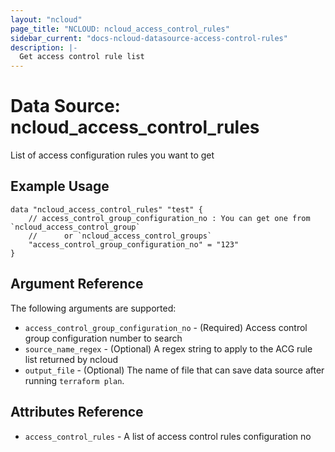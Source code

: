 ```yaml
---
layout: "ncloud"
page_title: "NCLOUD: ncloud_access_control_rules"
sidebar_current: "docs-ncloud-datasource-access-control-rules"
description: |-
  Get access control rule list
---
```


# Data Source: ncloud_access_control_rules

List of access configuration rules you want to get

## Example Usage

```hcl
data "ncloud_access_control_rules" "test" {
    // access_control_group_configuration_no : You can get one from `ncloud_access_control_group`
    //      or `ncloud_access_control_groups`
	"access_control_group_configuration_no" = "123"
}
```

## Argument Reference

The following arguments are supported:

* `access_control_group_configuration_no` - (Required) Access control group configuration number to search
* `source_name_regex` - (Optional) A regex string to apply to the ACG rule list returned by ncloud
* `output_file` - (Optional) The name of file that can save data source after running `terraform plan`.

## Attributes Reference

* `access_control_rules` - A list of access control rules configuration no
